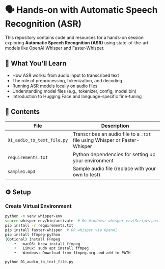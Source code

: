 # 🗣️ Hands-on with Automatic Speech Recognition (ASR)

This repository contains code and resources for a hands-on session exploring **Automatic Speech Recognition (ASR)** using state-of-the-art models like OpenAI Whisper and Faster-Whisper.

## 📌 What You'll Learn
- How ASR works: from audio input to transcribed text
- The role of preprocessing, tokenization, and decoding
- Running ASR models locally on audio files
- Understanding model files (e.g., tokenizer, config, model.bin)
- Introduction to Hugging Face and language-specific fine-tuning

## 📂 Contents
| File | Description |
|------|-------------|
| `01_audio_to_text_file.py` | Transcribes an audio file to a `.txt` file using Whisper or Faster-Whisper |
| `requirements.txt` | Python dependencies for setting up your environment |
| `sample1.mp3` | Sample audio file (replace with your own to test) |

## ⚙️ Setup

### Create Virtual Environment
```bash
python -m venv whisper-env
source whisper-env/bin/activate  # On Windows: whisper-env\Scripts\activate# asr
pip install -r requirements.txt
pip install faster-whisper  # OR whisper via OpenAI
pip install ffmpeg-python
(Optional) Install FFmpeg
	•	macOS: brew install ffmpeg
	•	Linux: sudo apt install ffmpeg
	•	Windows: Download from ffmpeg.org and add to PATH

python 01_audio_to_text_file.py
```
